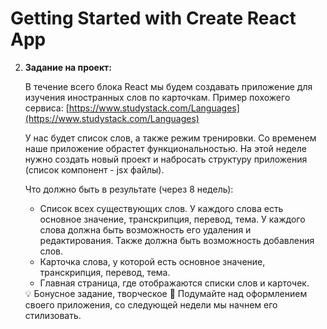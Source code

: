 # Getting Started with Create React App

2. **Задание на проект:**
    
    В течение всего блока React мы будем создавать приложение для изучения иностранных слов по карточкам. 
    Пример похожего сервиса: [https://www.studystack.com/Languages](https://www.studystack.com/Languages)
    
    У нас будет список слов, а также режим тренировки. Со временем наше приложение обрастет функциональностью.
    На этой неделе нужно создать новый проект и набросать структуру приложения (список компонент - jsx файлы).
    
    Что должно быть в результате (через 8 недель):
    
    - Список всех существующих слов. У каждого слова есть основное значение, транскрипция, перевод, тема. У каждого слова должна быть возможность его удаления и редактирования. Также должна быть возможность добавления слов.
    - Карточка слова, у которой есть основное значение, транскрипция, перевод, тема.
    - Главная страница, где отображаются списки слов и карточек.
    
    <aside>
    💡 Бонусное задание, творческое 🎨 
    Подумайте над оформлением своего приложения, со следующей недели мы начнем его стилизовать.
    
    </aside>